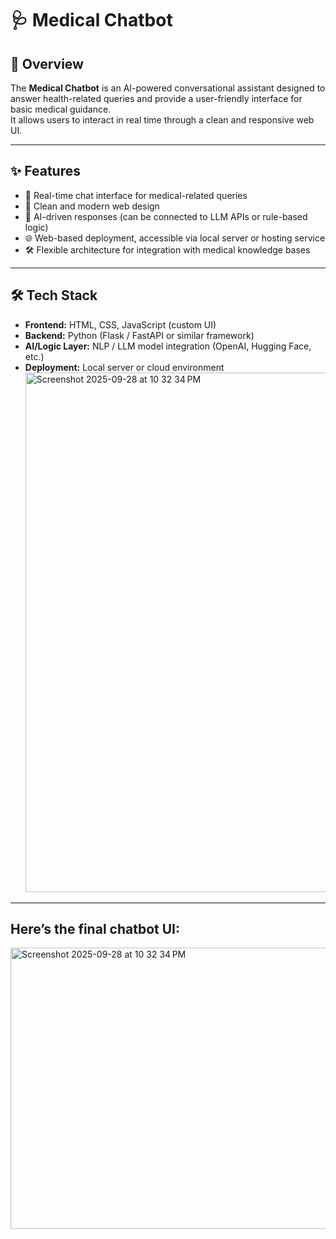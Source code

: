 # 🩺 Medical Chatbot  

## 📌 Overview  
The **Medical Chatbot** is an AI-powered conversational assistant designed to answer health-related queries and provide a user-friendly interface for basic medical guidance.  
It allows users to interact in real time through a clean and responsive web UI.  
 

---

## ✨ Features  
- 💬 Real-time chat interface for medical-related queries  
- 🎨 Clean and modern web design  
- 🤖 AI-driven responses (can be connected to LLM APIs or rule-based logic)  
- 🌐 Web-based deployment, accessible via local server or hosting service  
- 🛠 Flexible architecture for integration with medical knowledge bases  

---

## 🛠 Tech Stack  
- **Frontend:** HTML, CSS, JavaScript (custom UI)  
- **Backend:** Python (Flask / FastAPI or similar framework)  
- **AI/Logic Layer:** NLP / LLM model integration (OpenAI, Hugging Face, etc.)  
- **Deployment:** Local server or cloud environment  <img width="1179" height="831" alt="Screenshot 2025-09-28 at 10 32 34 PM" src="https://github.com/user-attachments/assets/8d011795-5f6d-44e5-a293-f1bdb25df854" />


---

##  Here’s the final chatbot UI:

 <img width="900" height="450" alt="Screenshot 2025-09-28 at 10 32 34 PM" src="https://github.com/user-attachments/assets/8d011795-5f6d-44e5-a293-f1bdb25df854" />
